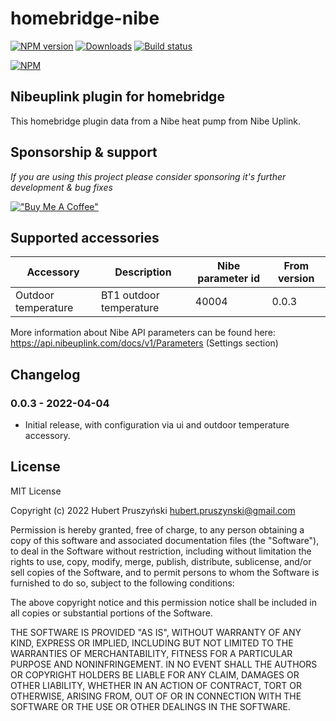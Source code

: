 # homebridge-nibe

[![NPM version](https://img.shields.io/npm/v/homebridge-nibe.svg)](https://www.npmjs.com/package/homebridge-nibe)
[![Downloads](https://img.shields.io/npm/dm/homebridge-nibe.svg)](https://www.npmjs.com/package/homebridge-nibe)
[![Build status](https://github.com/hp-net/homebridge-nibe/actions/workflows/publish-to-npm.yml/badge.svg)](https://github.com/hp-net/homebridge-nibe/actions/workflows/publish-to-npm.yml)


[![NPM](https://nodei.co/npm/homebridge-nibe.png?downloads=true)](https://nodei.co/npm/homebridge-nibe/)

## Nibeuplink plugin for homebridge

This homebridge plugin data from a Nibe heat pump from Nibe Uplink.

## Sponsorship & support

*If you are using this project please consider sponsoring it's further development & bug fixes*

[!["Buy Me A Coffee"](https://www.buymeacoffee.com/assets/img/custom_images/orange_img.png)](https://www.buymeacoffee.com/hpruszyn)

## Supported accessories

| Accessory | Description | Nibe parameter id | From version |
| --- | --- | --- | --- |
| Outdoor temperature | BT1 outdoor temperature | 40004 | 0.0.3 |

More information about Nibe API parameters can be found here: 
https://api.nibeuplink.com/docs/v1/Parameters (Settings section)

## Changelog

### 0.0.3 - 2022-04-04

- Initial release, with configuration via ui and outdoor temperature accessory.

## License

MIT License

Copyright (c) 2022 Hubert Pruszyński <hubert.pruszynski@gmail.com>

Permission is hereby granted, free of charge, to any person obtaining a copy
of this software and associated documentation files (the "Software"), to deal
in the Software without restriction, including without limitation the rights
to use, copy, modify, merge, publish, distribute, sublicense, and/or sell
copies of the Software, and to permit persons to whom the Software is
furnished to do so, subject to the following conditions:

The above copyright notice and this permission notice shall be included in all
copies or substantial portions of the Software.

THE SOFTWARE IS PROVIDED "AS IS", WITHOUT WARRANTY OF ANY KIND, EXPRESS OR
IMPLIED, INCLUDING BUT NOT LIMITED TO THE WARRANTIES OF MERCHANTABILITY,
FITNESS FOR A PARTICULAR PURPOSE AND NONINFRINGEMENT. IN NO EVENT SHALL THE
AUTHORS OR COPYRIGHT HOLDERS BE LIABLE FOR ANY CLAIM, DAMAGES OR OTHER
LIABILITY, WHETHER IN AN ACTION OF CONTRACT, TORT OR OTHERWISE, ARISING FROM,
OUT OF OR IN CONNECTION WITH THE SOFTWARE OR THE USE OR OTHER DEALINGS IN THE
SOFTWARE.
